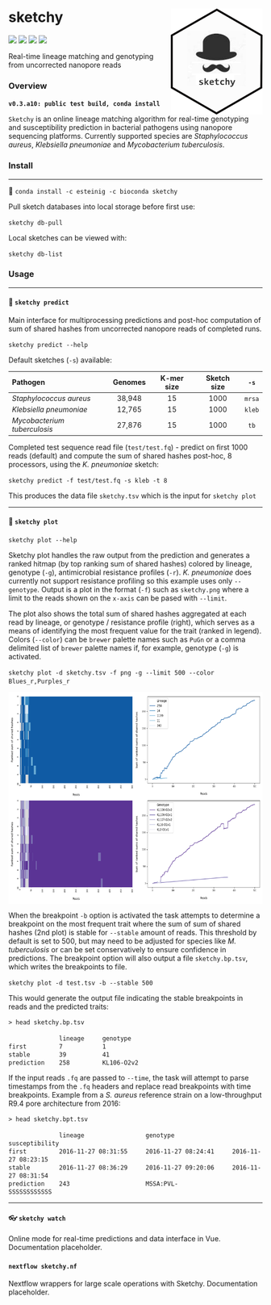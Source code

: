 # sketchy <a href='https://github.com/esteinig'><img src='img/logo.png' align="right" height="210" /></a>

![](https://img.shields.io/badge/version-alpha-red.svg)
![](https://img.shields.io/badge/lifecycle-maturing-blue.svg)
![](https://img.shields.io/badge/docs-github-green.svg)
![](https://img.shields.io/badge/BioRxiv-v1-orange.svg)

Real-time lineage matching and genotyping from uncorrected nanopore reads

### Overview

**`v0.3.a10: public test build, conda install`**

`Sketchy` is an online lineage matching algorithm for real-time genotyping and susceptibility prediction in bacterial pathogens using nanopore sequencing platforms. Currently supported species are *Staphylococcus aureus*,  *Klebsiella pneumoniae* and *Mycobacterium tuberculosis*.

### Install
---

:snake: `conda install -c esteinig -c bioconda sketchy`

Pull sketch databases into local storage before first use:

`sketchy db-pull`

Local sketches can be viewed with:

`sketchy db-list`

### Usage
---

#### :briefcase: `sketchy predict`

Main interface for multiprocessing predictions and post-hoc computation of sum of shared hashes from uncorrected nanopore reads of completed runs.

`sketchy predict --help`

Default sketches (`-s`) available:

| Pathogen | Genomes | K-mer size | Sketch size | `-s` |
|  :---   |  :---:  |  :---:  |  :---:  |  :---:  |
| *Staphylococcus aureus* | 38,948  | 15  |  1000  |  `mrsa` |
| *Klebsiella pneumoniae* | 12,765  | 15  |  1000  |  `kleb` |
| *Mycobacterium tuberculosis* | 27,876  | 15  |  1000  | `tb` |

Completed test sequence read file (`test/test.fq`) - predict on first 1000 reads (default) and compute the sum of shared hashes post-hoc, 8 processors, using the *K. pneumoniae* sketch:

`sketchy predict -f test/test.fq -s kleb -t 8`

This produces the data file `sketchy.tsv` which is the input for `sketchy plot`

---

#### :closed_umbrella: `sketchy plot`

`sketchy plot --help`

Sketchy plot handles the raw output from the prediction and generates a ranked hitmap (by top ranking sum of shared hashes) colored by lineage, genotype (`-g`), antimicrobial resistance profiles (`-r`). *K. pneumoniae* does currently not support resistance profiling so this example uses only `--genotype`. Output is a plot in the format (`-f`) such as `sketchy.png` where a limit to the reads shown on the `x-axis` can be pased with `--limit`. 

The plot also shows the total sum of shared hashes aggregated at each read by lineage, or genotype / resistance profile (right), which serves as a means of identifying the most frequent value for the trait (ranked in legend). Colors (`--color`) can be `brewer` palette names such as `PuGn` or a comma delimited list of `brewer` palette names if, for example, genotype (`-g`) is activated.

`sketchy plot -d sketchy.tsv -f png -g --limit 500 --color Blues_r,Purples_r`

<a href='https://github.com/esteinig'><img src='img/sketchy1.png' align="middle" height="420" /></a>

When the breakpoint `-b` option is activated the task attempts to determine a breakpoint on the most frequent trait where the sum of sum of shared hashes (2nd plot) is stable for `--stable` amount of reads. This threshold by default is set to 500, but may need to be adjusted for species like *M. tuberculosis* or can be set conservatively to ensure confidence in predictions. The breakpoint option will also output a file `sketchy.bp.tsv`, which writes the breakpoints to file.

`sketchy plot -d test.tsv -b --stable 500`

This would generate the output file indicating the stable breakpoints in reads and the predicted traits:

```
> head sketchy.bp.tsv

              lineage     genotype       
first         7           1
stable        39          41
prediction    258         KL106-O2v2
```

If the input reads `.fq` are passed to `--time`, the task will attempt to parse timestamps from the `.fq` headers and replace read breakpoints with time breakpoints. Example from a *S. aureus* reference strain on a low-throughput R9.4 pore architecture from 2016:

```
> head sketchy.bpt.tsv

              lineage                 genotype                susceptibility
first         2016-11-27 08:31:55     2016-11-27 08:24:41     2016-11-27 08:23:15
stable        2016-11-27 08:36:29     2016-11-27 09:20:06     2016-11-27 08:31:54
prediction    243                     MSSA:PVL-               SSSSSSSSSSSS
```

---

#### :eyeglasses: `sketchy watch`

Online mode for real-time predictions and data interface in Vue. Documentation placeholder.

#### `nextflow sketchy.nf`

Nextflow wrappers for large scale operations with Sketchy. Documentation placeholder.
